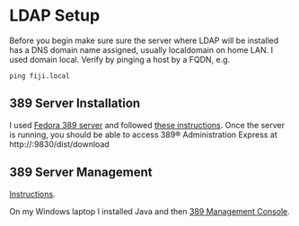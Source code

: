 # LDAP Setup

Before you begin make sure sure the server where LDAP will be installed has a DNS domain name assigned, 
usually localdomain on home LAN.  I used domain local.
Verify by pinging a host by a FQDN, e.g. 
```
ping fiji.local
```
## 389 Server Installation

I used 
[Fedora 389 server](https://en.wikipedia.org/wiki/389_Directory_Server)
and followed 
[these instructions](https://webhostinggeeks.com/howto/setup-389-directory-server-on-centos-7/).
Once the server is running, you should be able to access
389® Administration Express at http://<host>:9830/dist/download

## 389 Server Management

[Instructions](https://www.unixmen.com/manage-389-directory-server-graphically-using-389-management-console/).

On my Windows laptop I installed Java and then
[389 Management Console](https://directory.fedoraproject.org/docs/389ds/releases/release-windows-console-1-1-15.html).
